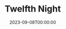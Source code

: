 ---
title: Twelfth Night
date: 2023-09-08T00:00:00
opening_date: 1969-01-10
closing_date: 1969-01-18
layout: productions
playbill:
Theatre: Theatre Jacksonville
Venue: Little Theatre
cast:
- Lady in Waiting:
  - Mary Ellen Calhoun
  - Phyllis Lippman
  - Vivienne Winemiller
- Musician: Robert Hilgenberg
- Curio: Leon Parsey
- Orsino: Robert Zienta
- Valentine: Jimmie Merrill
- Viola: Margaret Oehlbeck
- A Sea Captain: Herb Marks
- Sailor: Charles Wilson
- Sir Toby Belch: John Walker
- Maria: Pamela Garmon
- Sir Andrew Aguecheek: James Raney
- Feste: Gil Gimble
- Olivia: Margaret Winstead
- Malvolio: Bill Harriman
- Antonio: Edward Baker
- Sebastian: Wayne Wofford
- Fabian: Douglas Thomas
- Officer: Charles Wilson
- Priest: Herb Marks
crew:
- Director: Robert Knowles
- Original Music: Rosalind McCall
- Costume Designer: Robert Knowles
- Set Design: Ham Waddell
- Lighting Design: David Herwitz
- Stage Manager: Carolyn Courreges
- Lighting:
  - Becky Williams
  - Hal Nearhoof
- Sound: Maria Alarcon
- Properties:
  - Katy Raven
  - Jan Stevens
  - Lollie Raven
- Set Construction:
  - Ham Waddell
  - Robert Fetters
  - Mary Fetters
  - Mike Fetters
  - Chris Fetters
  - Dave Herwitz
  - Carolyn Powers
  - Douglas Thomas
  - Becky Williams
  - Wayne Wofford
  - Mary Winstead
  - Suzanne Lanier
  - Lollie Raven
- Costume Construction:
  - Mary Coyle
  - Nancy Gibson
- Make-up:
  - John Walker
  - Debbie Dunn
  - Eddie Dyal
  - Marshal Grauer
  - Harriet Miltenberg
- Publicity:
  - Rosa Harlan
  - L.A. Hanson
---